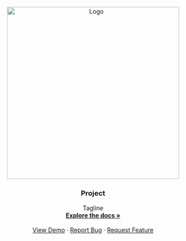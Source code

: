 <!-- PROJECT LOGO -->
<br />
<div align="center">
  <a href="https://github.com/othneildrew/Best-README-Template">
    <img src="pic.jpeg" alt="Logo" width="400" height="400">
  </a>

  <h3 align="center" color="blue">Project</h3>

  <p align="center">
  Tagline
    <br />
    <a href="https://github.com/othneildrew/Best-README-Template"><strong>Explore the docs »</strong></a>
    <br />
    <br />
    <a href="https://github.com/othneildrew/Best-README-Template">View Demo</a>
    ·
    <a href="https://github.com/othneildrew/Best-README-Template/issues">Report Bug</a>
    ·
    <a href="https://github.com/othneildrew/Best-README-Template/issues">Request Feature</a>
  </p>
</div>

